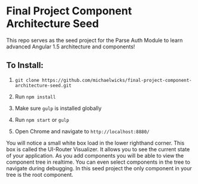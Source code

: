 # Final Project Component Architecture Seed

This repo serves as the seed project for the Parse Auth Module to learn advanced Angular 1.5 architecture and components!

## To Install:

1. ```git clone https://github.com/michaelwicks/final-project-component-architecture-seed.git```

2. Run ```npm install```

3. Make sure ```gulp``` is installed globally

4. Run ```npm start``` or ```gulp```

5. Open Chrome and navigate to ```http://localhost:8880/```

You will notice a small white box load in the lower righthand corner. This box is called the UI-Router Visualizer. It allows you to see the current state of your application. As you add components you will be able to view the component tree in realtime. You can even select components in the tree to navigate during debugging. In this seed project the only component in your tree is the root component. 
